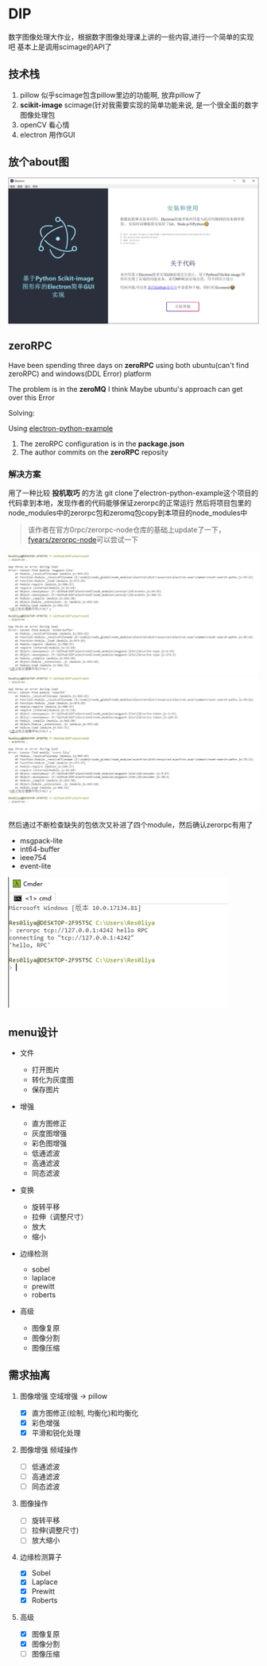 # DIP
数字图像处理大作业，根据数字图像处理课上讲的一些内容,进行一个简单的实现吧
基本上是调用scimage的API了

## 技术栈

1. pillow 似乎scimage包含pillow里边的功能啊, 放弃pillow了
2. **scikit-image** scimage(针对我需要实现的简单功能来说, 是一个很全面的数字图像处理包
3. openCV 看心情
4. electron 用作GUI

## 放个about图

![about图](UIassets//about.png)

## zeroRPC

Have been spending three days on **zeroRPC**
          using both ubuntu(can't find zeroRPC) and windows(DDL Error) platform

The problem is in the **zeroMQ** I think
Maybe ubuntu's approach can get over this Error

Solving:

Using [electron-python-example](https://github.com/fyears/electron-python-example)

1. The zeroRPC configuration is in the **package.json**
2. The author commits on the **zeroRPC** reposity

### 解决方案

用了一种比较 **投机取巧** 的方法
git clone了electron-python-example这个项目的代码拿到本地，发现作者的代码能够保证zerorpc的正常运行
然后将项目包里的node_modules中的zerorpc包和zeromq包copy到本项目的node_modules中

>该作者在官方0rpc/zerorpc-node仓库的基础上update了一下，[fyears/zerorpc-node](https://github.com/fyears/zerorpc-node)可以尝试一下

![log1](assets/log1.png)
![log1](assets/log2.png)

然后通过不断检查缺失的包依次又补进了四个module，然后确认zerorpc有用了

+ msgpack-lite
+ int64-buffer
+ ieee754
+ event-lite

![log1](assets/log3.png)

## menu设计

- 文件
    - 打开图片
    - 转化为灰度图
    - 保存图片
- 增强
    - 直方图修正
    - 灰度图增强
    - 彩色图增强
    - 低通滤波
    - 高通滤波
    - 同态滤波

- 变换
    - 旋转平移
    - 拉伸（调整尺寸）
    - 放大
    - 缩小

- 边缘检测
    - sobel
    - laplace
    - prewitt
    - roberts
- 高级
    - 图像复原
    - 图像分割
    - 图像压缩

## 需求抽离

1. 图像增强 空域增强 -> pillow

    - [x] 直方图修正(绘制, 均衡化)和均衡化
    - [x] 彩色增强
    - [x] 平滑和锐化处理

2. 图像增强 频域操作

    - [ ] 低通滤波
    - [ ] 高通滤波
    - [ ] 同态滤波

3. 图像操作

    - [ ] 旋转平移
    - [ ] 拉伸(调整尺寸)
    - [ ] 放大缩小

4. 边缘检测算子

    - [x] Sobel
    - [x] Laplace
    - [x] Prewitt
    - [x] Roberts

5. 高级

    - [x] 图像复原
    - [x] 图像分割
    - [ ] 图像压缩